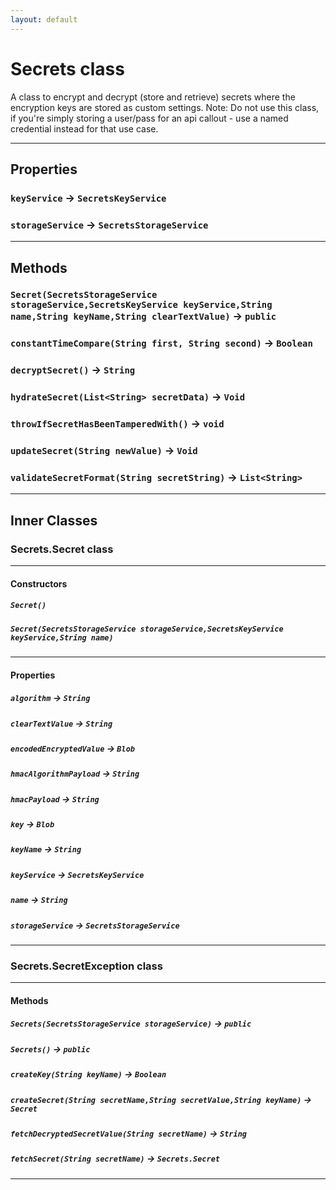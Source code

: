 ```yaml
---
layout: default
---
```

# Secrets class

A class to encrypt and decrypt (store and retrieve) secrets where the encryption keys are stored as custom settings. Note: Do not use this class, if you're simply storing a user/pass for an api callout - use a named credential instead for that use case.

---
## Properties

### `keyService` → `SecretsKeyService`

### `storageService` → `SecretsStorageService`

---
## Methods
### `Secret(SecretsStorageService storageService,SecretsKeyService keyService,String name,String keyName,String clearTextValue)` → `public`
### `constantTimeCompare(String first, String second)` → `Boolean`
### `decryptSecret()` → `String`
### `hydrateSecret(List<String> secretData)` → `Void`
### `throwIfSecretHasBeenTamperedWith()` → `void`
### `updateSecret(String newValue)` → `Void`
### `validateSecretFormat(String secretString)` → `List<String>`
---
## Inner Classes

### Secrets.Secret class
---
#### Constructors
##### `Secret()`
##### `Secret(SecretsStorageService storageService,SecretsKeyService keyService,String name)`
---
#### Properties

##### `algorithm` → `String`

##### `clearTextValue` → `String`

##### `encodedEncryptedValue` → `Blob`

##### `hmacAlgorithmPayload` → `String`

##### `hmacPayload` → `String`

##### `key` → `Blob`

##### `keyName` → `String`

##### `keyService` → `SecretsKeyService`

##### `name` → `String`

##### `storageService` → `SecretsStorageService`

---
### Secrets.SecretException class
---
#### Methods
##### `Secrets(SecretsStorageService storageService)` → `public`
##### `Secrets()` → `public`
##### `createKey(String keyName)` → `Boolean`
##### `createSecret(String secretName,String secretValue,String keyName)` → `Secret`
##### `fetchDecryptedSecretValue(String secretName)` → `String`
##### `fetchSecret(String secretName)` → `Secrets.Secret`
---
